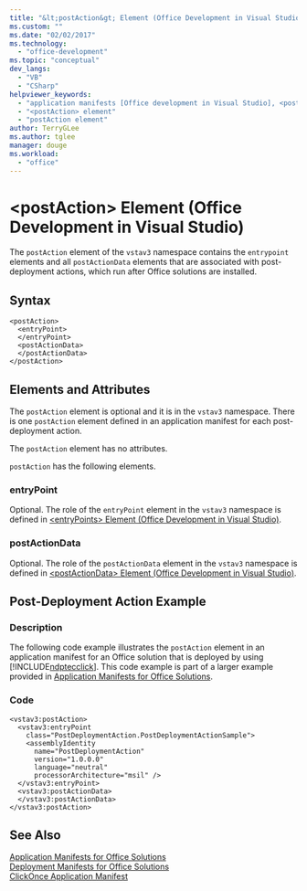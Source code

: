 ```yaml
---
title: "&lt;postAction&gt; Element (Office Development in Visual Studio) | Microsoft Docs"
ms.custom: ""
ms.date: "02/02/2017"
ms.technology: 
  - "office-development"
ms.topic: "conceptual"
dev_langs: 
  - "VB"
  - "CSharp"
helpviewer_keywords: 
  - "application manifests [Office development in Visual Studio], <postAction> element"
  - "<postAction> element"
  - "postAction element"
author: TerryGLee
ms.author: tglee
manager: douge
ms.workload: 
  - "office"
---
```

# &lt;postAction&gt; Element (Office Development in Visual Studio)
  The `postAction` element of the `vstav3` namespace contains the `entrypoint` elements and all `postActionData` elements that are associated with post-deployment actions, which run after Office solutions are installed.  
  
## Syntax  
  
```  
<postAction>  
  <entryPoint>  
  </entryPoint>  
  <postActionData>  
  </postActionData>  
</postAction>  
```  
  
## Elements and Attributes  
 The `postAction` element is optional and it is in the `vstav3` namespace. There is one `postAction` element defined in an application manifest for each post-deployment action.  
  
 The `postAction` element has no attributes.  
  
 `postAction` has the following elements.  
  
### entryPoint  
 Optional. The role of the `entryPoint` element in the `vstav3` namespace is defined in [&#60;entryPoints&#62; Element &#40;Office Development in Visual Studio&#41;](../vsto/entrypoints-element-office-development-in-visual-studio.md).  
  
### postActionData  
 Optional. The role of the `postActionData` element in the `vstav3` namespace is defined in [&#60;postActionData&#62; Element &#40;Office Development in Visual Studio&#41;](../vsto/postactiondata-element-office-development-in-visual-studio.md).  
  
## Post-Deployment Action Example  
  
### Description  
 The following code example illustrates the `postAction` element in an application manifest for an Office solution that is deployed by using [!INCLUDE[ndptecclick](../vsto/includes/ndptecclick-md.md)]. This code example is part of a larger example provided in [Application Manifests for Office Solutions](../vsto/application-manifests-for-office-solutions.md).  
  
### Code  
  
```  
<vstav3:postAction>  
  <vstav3:entryPoint   
    class="PostDeploymentAction.PostDeploymentActionSample">  
    <assemblyIdentity   
      name="PostDeploymentAction"   
      version="1.0.0.0"   
      language="neutral"   
      processorArchitecture="msil" />  
  </vstav3:entryPoint>  
  <vstav3:postActionData>  
  </vstav3:postActionData>  
</vstav3:postAction>  
```  
  
## See Also  
 [Application Manifests for Office Solutions](../vsto/application-manifests-for-office-solutions.md)   
 [Deployment Manifests for Office Solutions](../vsto/deployment-manifests-for-office-solutions.md)   
 [ClickOnce Application Manifest](/visualstudio/deployment/clickonce-application-manifest)  
  
  